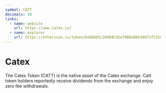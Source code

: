 ```yaml
---
symbol: CATT
decimals: 18
links:
  - name: website
    url: https://www.catex.io/
  - name: explorer
    url: https://etherscan.io/token/0x6E605c269E0C92e70BEeB85486f1fC550f9380BD
---
```


# Catex

The Catex Token (CATT) is the native asset of the Catex exchange. Catt token holders reportedly receive dividends from the exchange and enjoy zero fee withdrawals.
